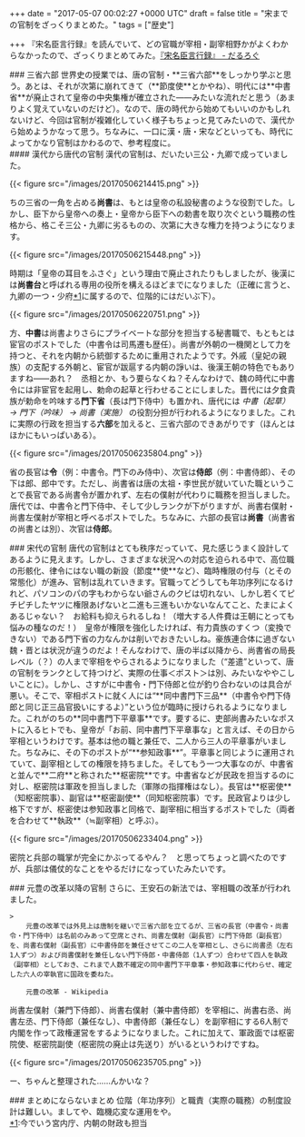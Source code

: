 
+++
date = "2017-05-07 00:02:27 +0000 UTC"
draft = false
title = "宋までの官制をざっくりまとめた。"
tags = ["歴史"]

+++
『宋名臣言行録』を読んでいて、どの官職が宰相・副宰相野かがよくわからなかったので、ざっくりまとめてみた。[『宋名臣言行録』 - だるろぐ](http://blog.daruyanagi.jp/entry/2017/05/05/200119)<br/>


<div class="section">
    ### 三省六部
    世界史の授業では、唐の官制・**三省六部**をしっかり学ぶと思う。あとは、それが次第に崩れてきて（**節度使**とかやね）、明代には**中書省**が廃止されて皇帝の中央集権が確立された――みたいな流れだと思う（あまりよく覚えていないのだけど）。なので、唐の時代から始めてもいいのかもしれないけど、今回は官制が複雑化していく様子もちょっと見てみたいので、漢代から始めようかなって思う。ちなみに、一口に漢・唐・宋などといっても、時代によってかなり官制はかわるので、参考程度に。

<div class="section">
    #### 漢代から唐代の官制
    漢代の官制は、だいたい三公・九卿で成っていました。

{{< figure src="/images/20170506214415.png"  >}}

ちの三省の一角を占める**尚書**は、もとは皇帝の私設秘書のような役割でした。しかし、臣下から皇帝への奏上・皇帝から臣下への勅書を取り次ぐという職務の性格から、格こそ三公・九卿に劣るものの、次第に大きな権力を持つようになります。

{{< figure src="/images/20170506215448.png"  >}}

時期は「皇帝の耳目をふさぐ」という理由で廃止されたりもしましたが、後漢には**尚書台**と呼ばれる専用の役所を構えるほどまでになりました（正確に言うと、九卿の一つ・少府<a href="#f-ab3c602f" name="fn-ab3c602f" title="今でいう宮内庁、内朝の財政も担当">*1</a>に属するので、位階的にはだいぶ下）。

{{< figure src="/images/20170506220751.png"  >}}

方、**中書**は尚書よりさらにプライベートな部分を担当する秘書職で、もともとは宦官のポストでした（中書令は司馬遷も歴任）。尚書が外朝の一機関として力を持つと、それを内朝から統御するために重用されたようです。外戚（皇妃の親族）の支配する外朝と、宦官が跋扈する内朝の諍いは、後漢王朝の特色でもありますね――あれ？　丞相とか、もう要らなくね？そんなわけで、魏の時代に中書令には非宦官を起用し、勅命の起草と行わせることにしました。晋代には夕食貴族が勅命を吟味する**門下省**（長は門下侍中）も置かれ、唐代には _中書（起草） → 門下（吟味） → 尚書（実施）_ の役割分担が行われるようになりました。これに実際の行政を担当する**六部**を加えると、三省六部のできあがりです（ほんとはほかにもいっぱいある）。

{{< figure src="/images/20170506235804.png"  >}}

省の長官は**令**（例：中書令。門下のみ侍中）、次官は**侍郎**（例：中書侍郎）、その下は郎、郎中です。ただし、尚書省は唐の太祖・李世民が就いていた職ということで長官である尚書令が置かれず、左右の僕射が代わりに職務を担当しました。唐代では、中書令と門下侍中、そして少しランクが下がりますが、尚書右僕射・尚書左僕射が宰相と呼べるポストでした。ちなみに、六部の長官は**尚書**（尚書省の尚書とは別）、次官は**侍郎**。

</div>
</div>
<div class="section">
    ### 宋代の官制
    唐代の官制はとても秩序だっていて、見た感じうまく設計してあるように見えます。しかし、さまざまな状況への対応を迫られる中で、高位職の形骸化、律令にはない職の新設（節度**使**など）、臨時権限の付与（とその常態化）が進み、官制は乱れていきます。官職ってどうしても年功序列になるけれど、パソコンのパの字もわからない爺さんのクビは切れない、しかし若くてピチピチしたヤツに権限あげないと二進も三進もいかないなんてこと、たまによくあるじゃない？　お給料も抑えられるしね！（増大する人件費は王朝にとっても悩みの種なのだ！）　皇帝が権限を強化したければ、有力貴族のすくつ（変換できない）である門下省の力なんかは削いでおきたいしね。豪族連合体に過ぎない魏・晋とは状況が違うのだよ！そんなわけで、唐の半ば以降から、尚書省の局長レベル（？）の人まで宰相をやらされるようになりました（“差遣”といって、唐の官制をランクとして持つけど、実際の仕事＜ポスト＞は別、みたいなややこしいことに）。しかし、さすがに中書令・門下侍郎と位が釣り合わないのは具合が悪い。そこで、宰相ポストに就く人には“**同中書門下三品**（中書令や門下侍郎と同じ正三品官扱いにするよ）”という位が臨時に授けられるようになりました。これがのちの**同中書門下平章事**です。要するに、吏部尚書みたいなポストに入るヒトでも、皇帝が「お前、同中書門下平章事な」と言えば、その日から宰相というわけです。基本は他の職と兼任で、二人から三人の平章事がいました。ちなみに、その下のポストが“**参知政事**”。平章事と同じように運用されていて、副宰相としての権限を持ちました。そしてもう一つ大事なのが、中書省と並んで**二府**と称された**枢密院**です。中書省などが民政を担当するのに対し、枢密院は軍政を担当しました（軍隊の指揮権はなし）。長官は**枢密使**（知枢密院事）、副官は**枢密副使**（同知枢密院事）です。民政官よりは少し格下ですが、枢密使は参知政事と同格で、副宰相に相当するポストでした（両者を合わせて**執政**（≒副宰相）と呼ぶ）。

{{< figure src="/images/20170506233404.png"  >}}

密院と兵部の職掌が完全にかぶってるやん？　と思ってちょっと調べたのですが、兵部は儀仗的なことをやるだけになっていたみたいです。

</div>
<div class="section">
    ### 元豊の改革以降の官制
    さらに、王安石の新法では、宰相職の改革が行われました。

    >
        元豊の改革では外見上は唐制を継いで三省六部を立てるが、三省の長官（中書令・尚書令・門下侍中）は名前のみあって空席とされ、尚書左僕射（副長官）に門下侍郎（副長官）を、尚書右僕射（副長官）に中書侍郎を兼任させてこの二人を宰相とし、さらに尚書丞（左右1人ずつ）および尚書僕射を兼任しない門下侍郎・中書侍郎（1人ずつ）合わせて四人を執政（副宰相）としておき、これまで人数不確定の同中書門下平章事・参知政事に代わらせ、確定した六人の宰執官に国政を委ねた。

        元豊の改革 - Wikipedia
    
尚書左僕射（兼門下侍郎）、尚書右僕射（兼中書侍郎）を宰相に、尚書右丞、尚書左丞、門下侍郎（兼任なし）、中書侍郎（兼任なし）を副宰相にする6人制で内閣を作って政権運営をするようになりました。これに加えて、軍政面では枢密院使、枢密院副使（枢密院の廃止は先送り）がいるというわけですね。

{{< figure src="/images/20170506235705.png"  >}}

ー、ちゃんと整理された……んかいな？

</div>
<div class="section">
    ### まとめにならないまとめ
    位階（年功序列）と職責（実際の職務）の制度設計は難しい。ましてや、臨機応変な運用をや。

</div><div class="footnote">
<a href="#fn-ab3c602f" name="f-ab3c602f" class="footnote-number">*1</a><span class="footnote-delimiter">:</span><span class="footnote-text">今でいう宮内庁、内朝の財政も担当</span>
</div>

